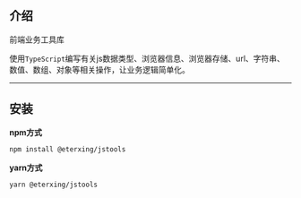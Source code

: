 
## 介绍

前端业务工具库

使用`TypeScript`编写有关js数据类型、浏览器信息、浏览器存储、url、字符串、数值、数组、对象等相关操作，让业务逻辑简单化。

---

## 安装

**npm方式**
```sh
npm install @eterxing/jstools
```

**yarn方式**
```sh
yarn @eterxing/jstools
```
